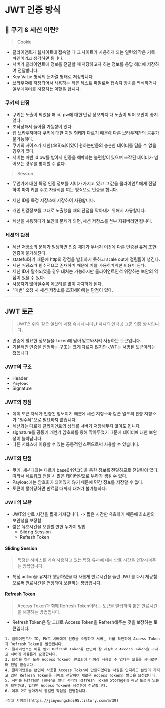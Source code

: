 # JWT 인증 방식

## :book: 쿠키 & 세션 이란?

> Cookie

- 클라이언트가 웹사이트에 접속할 때 그 사이트가 사용하게 되는 일련의 작은 기록 파일이라고 생각하면 됩니다.
- 서버가 클라이언트에 정보를 전달할 때 저장하고자 하는 정보를 응답 헤더에 저장하여 전달합니다.
- Key Value 형식의 문자열 형태로 저장합니다.
- 브라우저에 저장되어서 사용하는 작은 텍스트 파일로써 접속자 장치를 인식하거나 일부데이터를 저장하는 역활을 합니다.

### 쿠키의 단점

- 쿠키는 노출이 되었을 때 id, pw에 대한 민감 정보까지 다 노출이 되어 보안이 좋지 않다.
- 조작당해서 들어올 가능성이 있다.
- 웹 브라우저마다 쿠키에 대한 지원 형태가 다르기 때문에 다른 브라우저간의 공유가 불가능하다.
- 쿠키의 사이즈가 제한(4KB)되어있어 원하는만큼의 충분한 데이터를 담을 수 없을 경우가 있다.
- 서버는 매번 id pw를 받아서 인증을 해야하는 불편함이 있으며 조작된 데이터가 넘어오는 경우를 방지할 수 없다.

> Session

- 무언가에 대한 특정 인증 정보를 서버가 가지고 있고 그 값을 클라이언트에게 전달하여 마치 키를 주고 자물쇠를 여는 방식으로 인증을 합니다.
- 세션 ID를 특정 저장소에 저장하여 사용합니다.
- 개인 민감정보를 그대로 노출했을 때의 단점을 막아내기 위해서 사용합니다.

- 세션을 사용하다가 보안에 문제가 되면, 세션 저장소를 전부 지워버리면 됩니다.

### 세션의 단점

- 세션 저장소의 문제가 발생하면 인증 체계가 무너져 이전에 다른 인증된 유저 또한 인증이 불가해진다.
- stateful하기 때문에 http의 장점을 발휘하지 못하고 scale out에 걸림돌이 생긴다.
- 세션 저장소가 필수적으로 존재하기 때문에 이를 사용하기위한 비용이 든다.
- 세션 ID가 탈취되었을 경우 대처는 가능하지만 클라이언트인척 위장하는 보안의 약점이 있을 수 있다.
- 사용자가 많아질수록 메모리를 많이 차지하게 된다.
- "매번" 요청 시 세션 저장소를 조회해야하는 단점이 있다.

---

## JWT 토큰

> JWT은 위와 같은 일련의 과정 속에서 나타난 하나의 인터넷 표준 인증 방식입니다.

- 인증에 필요한 정보들을 Token에 담아 암호와시켜 사용하는 토큰입니다.
- 기본적인 인증을 진행하는 구조는 크게 다르지 않지만 JWT는 서명된 토큰이라는 점입니다.

### JWT의 구조

- Header
- Payload
- Signature

### JWT의 장점

- 이미 토큰 자체가 인증된 정보이기 때문에 세션 저장소와 같은 별도의 인증 저장소가 "필수적"으로 필요하지 않습니다.
- 세션과는 다르게 클라이언트의 상태를 서버가 저장해두지 않아도 됩니다.
- signature를 공통키 개인키 암호화를 통해 막아두었기 때문에 데이터에 대한 보완성이 늘어납니다.
- 다른 서비스에 이용할 수 있는 공통적인 스펙으로써 사용할 수 있습니다.

### JWT의 단점

- 쿠키, 세션때와는 다르게 base64인코딩을 통한 정보를 전달하므로 전달량이 많다. 따라서 네트워크 전달 시 많은 데이터량으로 부하가 생길 수 있다.
- Payload에는 암호화가 되어있지 않기 때문에 민감 정보를 저장할 수 없다.
- 토큰이 탈취당하면 만료될 때까지 대처가 불가능하다.

### JWT의 보완

- JWT의 만료 시간을 짧게 가져갑니다. -> 짧은 시간만 유효하기 때문에 최소한의 보안성을 보장함
- 짧은 유효시간을 보완할 만한 두가지 방법
  - Sliding Session
  - Refresh Token

#### Sliding Session

> 특정한 서비스를 계속 사용하고 있는 특정 유저에 대해 만료 시간을 연장시켜주는 방법입니다.

- 특정 action을 유저가 행동하였을 때 새롭게 만료시간을 늘린 JWT를 다시 제공함으로써 만료시간을 연장하여 보완하는 방법입니다.

#### Refresh Token

> Access Token과 함께 Refresh Token이라는 토큰을 발급하여 짧은 만료시간을 해결하는 방법입니다.

- Refresh Token은 말 그대로 Access Token을 Refresh해주는 것을 보장하는 토큰입니다.

```
1. 클라이언트가 ID, PW로 서버에게 인증을 요청하고 서버는 이를 확인하여 Access Token과 Refresh Token을 발급합니다.
2. 클라이언트는 이를 받아 Refresh Token를 본인이 잘 저장하고 Access Token을 가지고 서버에 자유롭게 요청합니다.
3. 요청을 하던 도중 Access Token이 만료되어 더이상 사용할 수 없다는 오류를 서버로부터 전달 받습니다.
4. 클라이언트는 본인이 사용한 Access Token이 만료되었다는 사실을 인지하고 본인이 가지고 있던 Refresh Token를 서버로 전달하여 새로운 Access Token의 발급을 요청합니다.
5. 서버는 Refresh Token을 받아 서버의 Refresh Token Storage에 해당 토큰이 있는지 확인하고, 있다면 Access Token을 생성하여 전달합니다.
6. 이후 2로 돌아가서 동일한 작업을 진행합니다.
```

```
[참고 사이트](https://jinyoungchoi95.tistory.com/m/39)
```
